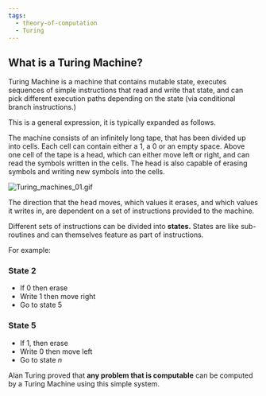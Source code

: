 ```yaml
---
tags:
  - theory-of-computation
  - Turing
---
```


## What is a Turing Machine?

Turing Machine is a machine that contains mutable state, executes sequences of
simple instructions that read and write that state, and can pick different
execution paths depending on the state (via conditional branch instructions.)

This is a general expression, it is typically expanded as follows.

The machine consists of an infinitely long tape, that has been divided up into
cells. Each cell can contain either a 1, a 0 or an empty space. Above one cell
of the tape is a head, which can either move left or right, and can read the
symbols written in the cells. The head is also capable of erasing symbols and
writing new symbols into the cells.

![Turing_machines_01.gif](Turing_machines_01.gif)

The direction that the head moves, which values it erases, and which values it
writes in, are dependent on a set of instructions provided to the machine.

Different sets of instructions can be divided into **states.** States are like
sub-routines and can themselves feature as part of instructions.

For example:

### State 2

- If 0 then erase
- Write 1 then move right
- Go to state 5

### State 5

- If 1, then erase
- Write 0 then move left
- Go to state _n_

Alan Turing proved that **any problem that is computable** can be computed by a
Turing Machine using this simple system.

